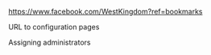 https://www.facebook.com/WestKingdom?ref=bookmarks

URL to configuration pages

Assigning administrators
